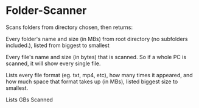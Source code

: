 # Folder-Scanner
Scans folders from directory chosen, then returns: 

Every folder's name and size (in MBs) from root directory (no subfolders included.), listed from biggest to smallest

Every file's name and size (in bytes) that is scanned. So if a whole PC is scanned, it will show every single file.

Lists every file format (eg. txt, mp4, etc), how many times it appeared, and how much space that format takes up (in MBs), listed biggest size to smallest.

Lists GBs Scanned
